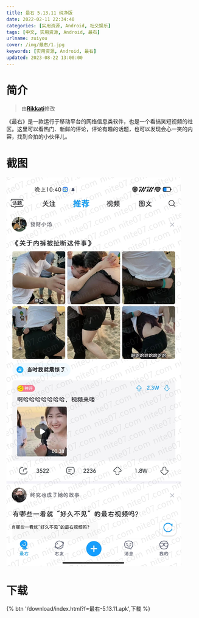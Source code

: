 ```yaml
---
title: 最右 5.13.11 纯净版
date: 2022-02-11 22:34:40
categories: [实用资源, Android, 社交娱乐]
tags: [中文, 实用资源, Android, 最右]
urlname: zuiyou
cover: /img/最右/1.jpg
keywords: [实用资源, Android, 最右]
updated: 2023-08-22 13:00:00
---
```


# 简介

> 由[**Rikkati**](/laiyuan)修改

《最右》是一款运行于移动平台的网络信息类软件，也是一个看搞笑短视频的社区。这里可以看热门、新鲜的评论，评论有趣的话题，也可以发现会心一笑的内容，找到合拍的小伙伴儿。

# 截图

![](/img/最右/2.jpg)

# 下载

{% btn '/download/index.html?f=最右-5.13.11.apk',下载 %}
